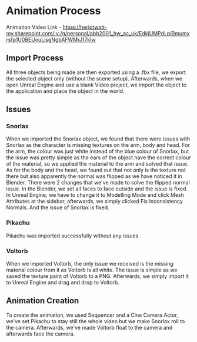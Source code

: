 # Animation Process

Animation Video Link - https://heriotwatt-my.sharepoint.com/:v:/g/personal/abb2001_hw_ac_uk/EdkjUMPdLplBmumxrsfp1U0BEUouLisgNgbAFWMrJ17kIw
## Import Process

All three objects being made are then exported using a .fbx file, we export the selected object only (without the scene setup). Afterwards, when we open Unreal Engine and use a blank Video project, we import the object to the application and place the object in the world.

## Issues

### Snorlax

When we imported the Snorlax object, we found that there were issues with Snorlax as the character is missing textures on the arm, body and head. For the arm, the colour was just white instead of the blue colour of Snorlax, but the issue was pretty simple as the ears of the object have the correct colour of the material, so we applied the material to the arm and solved that issue. As for the body and the head, we found out that not only is the texture not there but also apparently the normal was flipped as we have noticed it in Blender. There were 2 changes that we've made to solve the flipped normal issue. In the Blender, we set all faces to face outside and the issue is fixed. In Unreal Engine, we have to change it to Modelling Mode and click Mesh Attributes at the sidebar, afterwards, we simply clicked Fix Inconsistency Normals. And the issue of Snorlax is fixed. 

### Pikachu

Pikachu was imported successfully without any issues.

### Voltorb

When we imported Voltorb, the only issue we received is the missing material colour from it as Voltorb is all white. The issue is simple as we saved the texture paint of Voltorb to a PNG. Afterwards, we simply import it to Unreal Engine and drag and drop to Voltorb.

## Animation Creation

To create the animation, we used Sequencer and a Cine Camera Actor, we've set Pikachu to stay still the whole video but we make Snorlax roll to the camera. Afterwards, we've made Voltorb float to the camera and afterwards face the camera.
